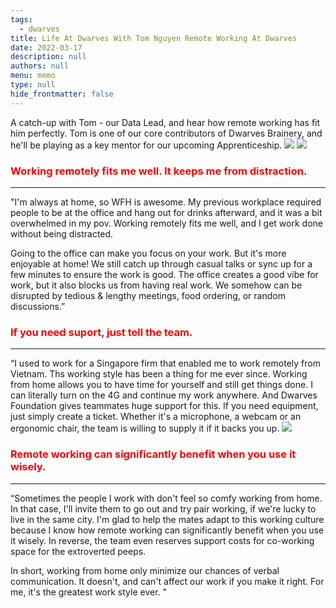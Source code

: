 ```yaml
---
tags: 
  - dwarves
title: Life At Dwarves With Tom Nguyen Remote Working At Dwarves
date: 2022-03-17
description: null
authors: null
menu: memo
type: null
hide_frontmatter: false
---
```


A catch-up with Tom - our Data Lead, and hear how remote working has fit him perfectly. Tom is one of our core contributors of Dwarves Brainery, and he'll be playing as a key mentor for our upcoming Apprenticeship.
![](careers/life/assets/life-at-dwarves-with-tom-nguyen-remote-working-at-dwarves_2774f85a6539584bd90c345344f142f8_md5.webp)
![](careers/life/assets/life-at-dwarves-with-tom-nguyen-remote-working-at-dwarves_23e7e12588d10f00b12bc32d7b510a50_md5.webp)

### <span style='color:red'>Working remotely fits me well. It keeps me from distraction.</span>
---

"I'm always at home, so WFH is awesome. My previous workplace required people to be at the office and hang out for drinks afterward, and it was a bit overwhelmed in my pov. Working remotely fits me well, and I get work done without being distracted.

Going to the office can make you focus on your work. But it's more enjoyable at home! We still catch up through casual talks or sync up for a few minutes to ensure the work is good. The office creates a good vibe for work, but it also blocks us from having real work. We somehow can be disrupted by tedious & lengthy meetings, food ordering, or random discussions.”

### <span style='color:red'>If you need suport, just tell the team.</span>
---
“I used to work for a Singapore firm that enabled me to work remotely from Vietnam. Ths working style has been a thing for me ever since. Working from home allows you to have time for yourself and still get things done. I can literally turn on the 4G and continue my work anywhere. And Dwarves Foundation gives teammates huge support for this. If you need equipment, just simply create a ticket. Whether it's a microphone, a webcam or an ergonomic chair, the team is willing to supply it if it backs you up.
![](careers/life/assets/life-at-dwarves-with-tom-nguyen-remote-working-at-dwarves_4c39af0ca3f74b8a4f41d92a6eecadd8_md5.webp)

### <span style='color:red'>Remote working can significantly benefit when you use it wisely.</span>
---

“Sometimes the people I work with don't feel so comfy working from home. In that case, I'll invite them to go out and try pair working, if we're lucky to live in the same city. I'm glad to help the mates adapt to this working culture because I know how remote working can significantly benefit when you use it wisely. In reverse, the team even reserves support costs for co-working space for the extroverted peeps.

In short, working from home only minimize our chances of verbal communication. It doesn't, and can't affect our work if you make it right. For me, it's the greatest work style ever. "
